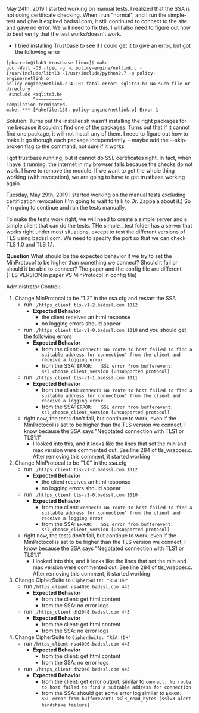 
May 24th, 2019
I started working on manual tests. I realized that the SSA is not doing certificate checking. When I run "normal", and I run the simple-test and give it expired.badssl.com, it still continued to connect to the site and gave no error. We will need to fix this. I will also need to figure out how to best verify that the test works/doesn't work.

- I tried installing Trustbase to see if I could get it to give an error, but got the following error
```
[pbstrein@ilab3 trustbase-linux]$ make
gcc -Wall -O3 -fpic -g -c policy-engine/netlink.c -I/usr/include/libnl3 -I/usr/include/python2.7 -o policy-engine/netlink.o
policy-engine/netlink.c:4:10: fatal error: sqlite3.h: No such file or directory
 #include <sqlite3.h>
          ^~~~~~~~~~~
compilation terminated.
make: *** [Makefile:138: policy-engine/netlink.o] Error 1
```
Solution: Turns out the installer.sh wasn't installing the right packages for me because it couldn't find one of the packages. Turns out that if it cannot find one package, it will not install any of them. I need to figure out how to make it go thorugh each package independently. 
    - maybe add the --skip-broken flag to the command, not sure if it works
 

I got trustbase running, but it cannot do SSL certificates right. In fact, when I have it running, the internet in my browser fails because the checks do not work. I have to remove the module. If we want to get the whole thing working (with revocation), we are going to have to get trustbase working again. 



Tuesday, May 29th, 2019
I started working on the manual tests excluding certification revocation (I'm going to wait to talk to Dr. Zappala about it.) So I'm going to continue and run the tests manually.

To make the tests work right, we will need to create a simple server and a simple client that can do the tests. THe simple__test folder has a server that works right under most situations, except to test the different versions of TLS using badssl.com. We need to specify the port so that we can check TLS 1.0 and TLS 1.1.

**Question** What should be the expected behavior if we try to set the MinProtocol to be higher than something we connect? Should it fail or should it be able to connect? The paper and the config file are different (TLS VERSION in paper VS MinProtocol in config file)

Administrator Control:
1. Change MinProtocal to be "1.2" in the ssa.cfg and restart the SSA
    - run ```./https_client tls-v1-2.badssl.com 1012``` 
        - **Expected Behavior** 
            - the client receives an html response 
            - no logging errors should appear
    - run ```./https_client tls-v1-0.badssl.com 1010``` and you should get the following errors
        - **Expected Behavior**
            - from the client: ```connect: No route to host failed to find a suitable address for connection" from the client and receive a logging error ```
            - from the SSA: ```ERROR:   SSL error from bufferevent: ssl_choose_client_version [unsupported protocol]```
    - run ```./https_client tls-v1-1.badssl.com 1011``` 
        - **Expected Behavior** 
            - from the client: ```connect: No route to host failed to find a suitable address for connection" from the client and receive a logging error ```
            - from the SSA: ```ERROR:   SSL error from bufferevent: ssl_choose_client_version [unsupported protocol]```
    - right now, the tests don't fail, but continue to work, even if the MinProtocol is set to be higher than the TLS version we connect, I know because the SSA says "Negotated connection with TLS1 or TLS1.1"
        - I looked into this, and it looks like the lines that set the min and max version were commented out. See line 284 of tls_wrapper.c. After removing this comment, it started working
2. Change MinProtocal to be "1.0" in the ssa.cfg
    - run ```./https_client tls-v1-2.badssl.com 1012``` 
        - **Expected Behavior** 
            - the client receives an html response 
            - no logging errors should appear
    - run ```./https_client tls-v1-0.badssl.com 1010```
        - **Expected Behavior**
            - from the client: ```connect: No route to host failed to find a suitable address for connection" from the client and receive a logging error ```
            - from the SSA: ```ERROR:   SSL error from bufferevent: ssl_choose_client_version [unsupported protocol]```
    - right now, the tests don't fail, but continue to work, even if the MinProtocol is set to be higher than the TLS version we connect, I know because the SSA says "Negotated connection with TLS1 or TLS1.1"
        - I looked into this, and it looks like the lines that set the min and max version were commented out. See line 284 of tls_wrapper.c. After removing this comment, it started working
3. Change CipherSuite to ```CipherSuite: "RSA:DH"```
    - run ```/https_client rsa4096.badssl.com 443```
        - **Expected Behavior**
            - from the client: get html content
            - from the SSA: no error logs
    - run ```./https_client dh2048.badssl.com 443```
        - **Expected Behavior**
            - from the client: get html content
            - from the SSA: no error logs
4. Change CipherSuite to ```CipherSuite: "RSA:!DH"```
    - run ```/https_client rsa4096.badssl.com 443```
        - **Expected Behavior**
            - from the client: get html content
            - from the SSA: no error logs
    - run ```./https_client dh2048.badssl.com 443```
        - **Expected Behavior**
            - from the client: get error output, similar to ```connect: No route to host failed to find a suitable address for connection```
            - from the SSA: should get some error log similar to ```ERROR:   SSL error from bufferevent: ssl3_read_bytes [sslv3 alert handshake failure]```
``

